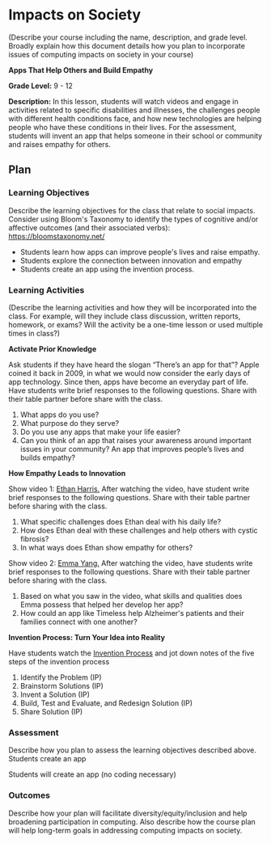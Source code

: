 # Impacts on Society

(Describe your course including the name, description, and grade level. Broadly explain how this document details how you plan to incorporate issues of computing impacts on society in your course)

**Apps That Help Others and Build Empathy**

**Grade Level:** 9 - 12

**Description:**
In this lesson, students will watch videos and engage in activities related to specific disabilities and illnesses, the challenges people with different health conditions face, and how new technologies are helping people who have these conditions in their lives.
For the assessment, students will invent an app that helps someone in their school or community and raises empathy for others.

## Plan

### Learning Objectives

Describe the learning objectives for the class that relate to social impacts. Consider using Bloom's Taxonomy to identify the types of cognitive and/or affective outcomes (and their associated verbs): https://bloomstaxonomy.net/

- Students learn how apps can improve people's lives and raise empathy.
- Students explore the connection between innovation and empathy
- Students create an app using the invention process. 

### Learning Activities

(Describe the learning activities and how they will be incorporated into the class. For example, will they include class discussion, written reports, homework, or exams? Will the activity be a one-time lesson or used multiple times in class?)

**Activate Prior Knowledge**

Ask students if they have heard the slogan “There’s an app for that”? Apple coined it back in 2009, in what we would now consider the early days of app technology. Since then, apps have become an everyday part of life. 
Have students write brief responses to the following questions. Share with their table partner before share with the class.
1. What apps do you use? 
2. What purpose do they serve? 
3. Do you use any apps that make your life easier?
4. Can you think of an app that raises your awareness around important issues in your community? An app that improves people’s lives and builds empathy?

**How Empathy Leads to Innovation**

Show video 1: [Ethan Harris.](https://studentreportinglabs.org/youth-reporting/student-hopes-to-help-those-with-same-genetic-disorder/)
After watching the video, have student write brief responses to the following questions. Share with their table partner before sharing with the class. 
1. What specific challenges does Ethan deal with his daily life?
2. How does Ethan deal with these challenges and help others with cystic fibrosis?
3. In what ways does Ethan show empathy for others?

Show video 2: [Emma Yang.](https://www.youtube.com/watch?v=7FX9kZigpjc) After watching the video, have students write brief responses to the following questions. Share with their table partner before sharing with the class.
1. Based on what you saw in the video, what skills and qualities does Emma possess that helped her develop her app?
2. How could an app like Timeless help Alzheimer's patients and their families connect with one another?

**Invention Process: Turn Your Idea into Reality**

Have students watch the [Invention Process](https://contrib.pbslearningmedia.org/WGBH/conv18/adptech12_int_idsprocess/index.html)
and jot down notes of the five steps of the invention process

1. Identify the Problem (IP)
2. Brainstorm Solutions (IP)
3. Invent a Solution (IP)
4. Build, Test and Evaluate, and Redesign Solution (IP)
5. Share Solution (IP)


### Assessment

Describe how you plan to assess the learning objectives described above.
Students create an app


Students will create an app (no coding necessary)



### Outcomes

Describe how your plan will facilitate diversity/equity/inclusion and help broadening participation in computing. Also describe how the course plan will help long-term goals in addressing computing impacts on society.



